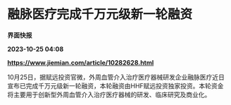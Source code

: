 # 融脉医疗完成千万元级新一轮融资
**界面快报**

**2023-10-25 04:08**

**https://www.jiemian.com/article/10282628.html**

10月25日，据赋远投资官微，外周血管介入治疗医疗器械研发企业融脉医疗近日宣布已完成千万元级新一轮融资，本轮融资由HHF赋远投资独家投资。本轮资金将主要用于创新型外周血管介入治疗医疗器械的研发、临床研究及商业化。